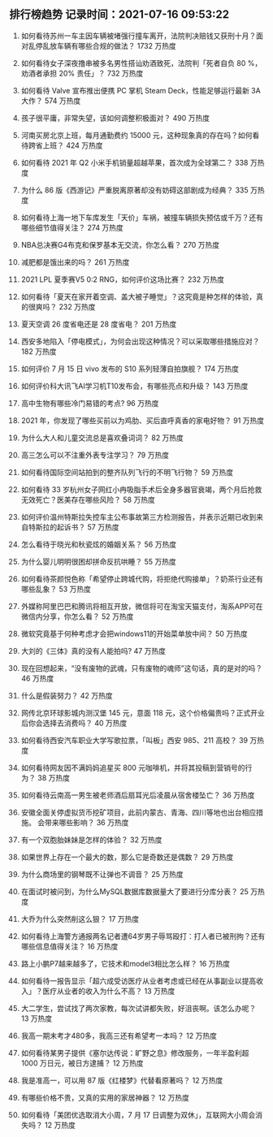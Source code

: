 
## 排行榜趋势 记录时间：2021-07-16 09:53:22
  
  1. 如何看待苏州一车主因车辆被堵强行撞车离开，法院判决赔钱又获刑十月？面对乱停乱放车辆有哪些合规的做法？ 1732 万热度
    
  2. 如何看待女子深夜撸串被多名男性搭讪劝酒致死，法院判「死者自负 80 %，劝酒者承担 20%  责任」？ 732 万热度
    
  3. 如何看待 Valve 宣布推出便携 PC 掌机 Steam Deck，性能足够运行最新 3A 大作？ 574 万热度
    
  4. 孩子很平庸，非常失望，该如何调整积极面对？ 490 万热度
    
  5. 河南买房北京上班，每月通勤费约 15000 元，这种现象真的存在吗？如何看待跨省上班？ 424 万热度
    
  6. 如何看待 2021 年 Q2 小米手机销量超越苹果，首次成为全球第二？ 338 万热度
    
  7. 为什么 86 版《西游记》严重脱离原著却没有妨碍这部剧成为经典？ 335 万热度
    
  8. 如何看待上海一地下车库发生「天价」车祸，被撞车辆损失预估或千万？还有哪些细节值得关注？ 274 万热度
    
  9. NBA总决赛G4布克和保罗基本无交流，你怎么看？ 270 万热度
    
  10. 减肥都是饿出来的吗？ 261 万热度
    
  11. 2021 LPL 夏季赛V5 0:2 RNG，如何评价这场比赛？ 232 万热度
    
  12. 如何看待「夏天在家开着空调、盖大被子睡觉」？这究竟是种怎样的体验，真的很爽吗？ 232 万热度
    
  13. 夏天空调 26 度省电还是 28 度省电？ 201 万热度
    
  14. 西安多地陷入「停电模式」，为何会出现这种情况？可以采取哪些措施应对？ 182 万热度
    
  15. 如何评价 7 月 15 日 vivo 发布的 S10 系列轻薄自拍旗舰？ 174 万热度
    
  16. 如何评价科大讯飞AI学习机T10发布会，有哪些亮点和升级？ 143 万热度
    
  17. 高中生物有哪些冷门易错的考点? 96 万热度
    
  18. 2021 年，你发现了哪些买前以为鸡肋、买后直呼真香的家电好物？ 91 万热度
    
  19. 为什么大人和儿童交流总是喜欢叠词词？ 82 万热度
    
  20. 高三怎么可以不注重外表专注学习？ 79 万热度
    
  21. 如何看待国际空间站拍到的整齐队列飞行的不明飞行物？ 59 万热度
    
  22. 如何看待 33 岁杭州女子网红小冉吸脂手术后全身多器官衰竭，两个月后抢救无效死亡？医美存在哪些风险？ 58 万热度
    
  23. 如何评价温州特斯拉失控车主公布事故第三方检测报告，并表示近期已收到来自特斯拉的起诉书？ 57 万热度
    
  24. 怎么看待于晓光和秋瓷炫的婚姻关系？ 56 万热度
    
  25. 为什么婴儿明明很困却拼命反抗哄睡？ 55 万热度
    
  26. 如何看待茶颜悦色称「希望停止跨城代购，将拒绝代购接单」？奶茶行业还有哪些乱象？ 53 万热度
    
  27. 外媒称阿里巴巴和腾讯将相互开放，微信将可在淘宝天猫支付，淘系APP可在微信内分享，你怎么看？ 52 万热度
    
  28. 微软究竟基于何种考虑才会把windows11的开始菜单放中间？ 50 万热度
    
  29. 大刘的《三体》真的没有人能拍吗? 47 万热度
    
  30. 现在回想起来，“没有废物的武魂，只有废物的魂师”这句话，真的是对的吗？ 46 万热度
    
  31. 什么是假装努力？ 42 万热度
    
  32. 网传北京环球影城内测汉堡 145 元，意面 118 元，这个价格偏贵吗？正式开业后你会选择去消费吗？ 40 万热度
    
  33. 如何看待西安汽车职业大学写歌拉票，「叫板」西安 985、211 高校？ 39 万热度
    
  34. 如何看待网友因不满妈妈追星买 800 元咖啡机，并将其投稿到营销号的行为？ 38 万热度
    
  35. 如何看待云南高一男生被老师酒后扇耳光后凌晨从宿舍楼坠亡？ 36 万热度
    
  36. 安徽全面关停虚拟货币挖矿项目，此前内蒙古、青海、四川等地也出台相应措施。 会带来哪些影响？ 36 万热度
    
  37. 有一个双胞胎妹妹是怎样的体验？ 32 万热度
    
  38. 如果世界上存在一个最大的数，那么它是奇数还是偶数？ 29 万热度
    
  39. 为什么商场里的钢琴既不让弹也不调音？ 25 万热度
    
  40. 在面试时被问到，为什么MySQL数据库数据量大了要进行分库分表？ 25 万热度
    
  41. 大乔为什么突然削这么狠？ 17 万热度
    
  42. 如何看待上海警方通报两名记者遭64岁男子辱骂殴打：打人者已被刑拘？还有哪些信息值得关注？ 16 万热度
    
  43. 路上小鹏P7越来越多了，它技术和model3相比怎么样？ 16 万热度
    
  44. 如何看待一报告显示「超六成受访医疗从业者考虑或已经在从事副业以提高收入」？医疗从业者的收入为什么不高？ 13 万热度
    
  45. 大二学生，尝试找了两次家教，每次试讲都失败，好沮丧啊。该怎么办呢？ 13 万热度
    
  46. 我高一期末考才480多，我高三还有希望考一本吗？ 12 万热度
    
  47. 如何看待某男子提供《塞尔达传说：旷野之息》修改服务，一年半盈利超 1000 万日元，被日方逮捕？ 12 万热度
    
  48. 我是准高一，可以用 87 版《红楼梦》代替看原著吗？ 12 万热度
    
  49. 有哪些价格不贵，又真的实用的家居神器？ 12 万热度
    
  50. 如何看待「美团优选取消大小周，7 月 17 日调整为双休」，互联网大小周会消失吗？ 12 万热度
    